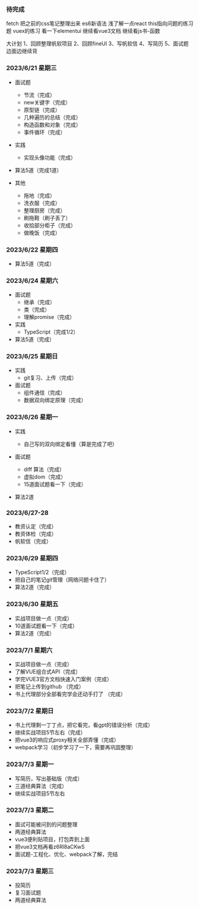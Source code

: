 ### 待完成
fetch
把之前的css笔记整理出来
es6新语法
浅了解一点react
this指向问题的练习题
vuex的练习
看一下elementui
继续看vue3文档
继续看js书-函数


大计划
1、回顾整理帆软项目
2、回顾fineUI
3、写帆软信
4、写简历
5、面试题边面边继续背

### 2023/6/21 星期三

- 面试题
  - 节流（完成）
  - new关键字（完成）
  - 原型链（完成）
  - 几种遍历的总结（完成）
  - 构造函数和对象（完成）
  - 事件循环（完成）

- 实践
  - 实现头像功能（完成）

- 算法5道（完成1道）
  
- 其他
  - 拖地（完成）
  - 洗衣服（完成）
  - 整理厨房（完成）
  - 刷拖鞋（刷子丢了）
  - 收拾部分柜子（完成）
  - 做晚饭（完成）

### 2023/6/22 星期四

- 算法5道（完成）

### 2023/6/24 星期六
- 面试题
  - 继承（完成）
  - 类（完成）
  - 理解promise（完成）
- 实践
  - TypeScript（完成1/2）
- 算法5道（完成）


### 2023/6/25 星期日
- 实践
  - git复习、上传（完成）
- 面试题
  - 组件通信（完成）
  - 数据双向绑定原理（完成）


### 2023/6/26 星期一
- 实践
  - 自己写的双向绑定看懂（算是完成了吧）
- 面试题
  - diff 算法（完成）
  - 虚拟dom（完成）
  - 15道面试题看一下（完成）

- 算法2道

### 2023/6/27-28 
- 教资认定（完成）
- 教资体检（完成）
- 帆软信（完成）


### 2023/6/29 星期四
- TypeScript1/2（完成）
- 把自己的笔记git管理（网络问题卡住了）
- 算法2道（完成）

### 2023/6/30 星期五
- 实战项目做一点（完成）
- 10道面试题看一下（完成）
- 算法2道（完成）

### 2023/7/1 星期六
- 实战项目做一点（完成）
- 了解VUE组合式API（完成）
- 学完VUE3官方文档快速入门案例（完成）
- 把笔记上传到github （完成）
- 书上代理部分全部看完学会还动手打了 （完成）

### 2023/7/2 星期日
- 书上代理剩一丁丁点，把它看完，看gpt的错误分析（完成）
- 继续实战项目5节左右（完成）
- 把vue3的响应式proxy相关全部弄懂（完成）
- webpack学习（初步学习了一下，需要再巩固整理）


### 2023/7/3 星期一
- 写简历，写出基础版（完成）
- 三道经典算法（完成）
- 继续实战项目5节左右

### 2023/7/3 星期二
- 面试可能被问到的问题整理
- 两道经典算法
- vue3便利贴项目，打包弄到上面
- 把vue3文档再看z6Rl8aCKwS
- 面试题-工程化、优化、webpack了解，完结

### 2023/7/3 星期三
- 投简历
- 复习面试题
- 两道经典算法